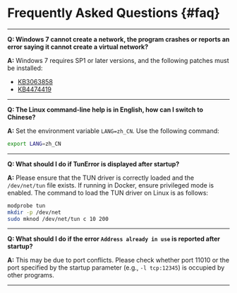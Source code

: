 # Frequently Asked Questions {#faq}

---

**Q: Windows 7 cannot create a network, the program crashes or reports an error saying it cannot create a virtual network?**

**A:** Windows 7 requires SP1 or later versions, and the following patches must be installed:
- [KB3063858](https://www.microsoft.com/en-us/download/details.aspx?id=47409)
- [KB4474419](https://www.catalog.update.microsoft.com/search.aspx?q=KB4474419)

---

**Q: The Linux command-line help is in English, how can I switch to Chinese?**

**A:** Set the environment variable `LANG=zh_CN`. Use the following command:

```bash
export LANG=zh_CN
```

---

**Q: What should I do if TunError is displayed after startup?**

**A:** Please ensure that the TUN driver is correctly loaded and the `/dev/net/tun` file exists. If running in Docker, ensure privileged mode is enabled. The command to load the TUN driver on Linux is as follows:

```bash
modprobe tun
mkdir -p /dev/net
sudo mknod /dev/net/tun c 10 200
```

---

**Q: What should I do if the error `Address already in use` is reported after startup?**

**A:** This may be due to port conflicts. Please check whether port 11010 or the port specified by the startup parameter (e.g., `-l tcp:12345`) is occupied by other programs.

---
